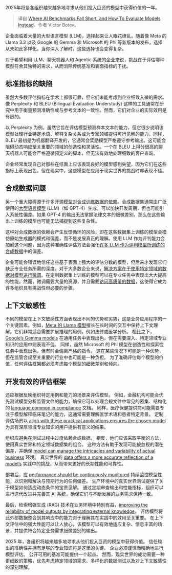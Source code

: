 
<!--
title: AI基准测试的不足之处，以及如何评估模型
cover: https://cdn.thenewstack.io/media/2025/02/388ceb49-charlesdeluvio-pjah2ax4uwk-unsplash-scaled.jpg
-->

2025年将是各组织越来越多地寻求从他们投入巨资的模型中获得价值的一年。

> 译自 [Where AI Benchmarks Fall Short, and How To Evaluate Models Instead](https://thenewstack.io/where-ai-benchmarks-fall-short-and-how-to-evaluate-models-instead/)，作者 Victor Botev。


企业面临着大量的大型语言模型 (LLM)，选择起来让人眼花缭乱。随着像 Meta 的 Llama 3.3 以及 Google 的 Gemma 和 Microsoft 的 Phi 等新版本的发布，选择从未如此多样化。当你深入了解时，这些选择也会变得复杂。

对于希望利用 LLM、聊天机器人和 Agentic 系统的企业来说，挑战在于评估哪种模型符合其独特的需求，从而消除传统基准和表面指标的干扰。

## 标准指标的缺陷

虽然大多数评估指标在学术上都很可靠，但它们未能考虑到企业细致入微的需求。像 Perplexity 和 BLEU (Bilingual Evaluation Understudy) 这样的工具通常在研究中用于衡量预测准确性或与参考文本的一致性。然而，它们对企业的实际效用是有限的。

以 Perplexity 为例。虽然它旨在评估模型预测样本文本的能力，但它很少说明该模型处理行业特定术语、解释复杂关系或为专家领域提供可行见解的能力。同样，BLEU 最初是为机器翻译开发的，它通常会奖励模型严格遵守参考输出。这可能会阻碍动态响应至关重要的领域的创造性和灵活性。一个在 BLEU 上得分很高的聊天机器人可能会严格遵循预定义的脚本，但无法有效地处理细致的客户查询。

企业经常发现自己对那些在纸面上应该表现良好的模型感到失望，因为它们在这些指标上表现出色。但在现实中，这些模型在应用于现实世界的挑战时却表现不佳。

## 合成数据问题

另一个重大障碍源于许多开源[模型对合成训练数据的依赖](https://thenewstack.io/data-modeling-part-2-method-for-time-series-databases/)。合成数据集通常由广泛使用的[大型语言模型](https://thenewstack.io/why-large-language-models-wont-replace-human-coders/) (LLM)（如 GPT-4）生成，可以加快开发周期，但也可能引入系统性偏差。如果 GPT-4 的输出无法掌握法律文本的细微差别，那么在这些输出上训练的模型也可能无法捕捉到这些复杂性。

这种对合成数据的依赖会产生反馈循环的风险，即在这些数据集上训练的模型会模仿原始生成器的模式和偏差，而不是发展真正的理解。使用 LLM 作为评判能力会加剧这个问题，因为这种准确性评估方法会强化[许多 LLM 作为评判模型所训练的合成数据](https://thenewstack.io/the-future-of-ai-and-travel-relies-on-synthetic-data/)中的偏差。

企业可能会错误地信任这些基于表面上强大的评估分数的模型，但后来才发现它们缺乏专业任务所需的深度。对于大多数企业来说，[解决方案在于使用特定领域的数据对模型进行微调](https://thenewstack.io/top-5-vector-database-solutions-for-your-ai-project/)。在定制数据集上训练的模型可以在专业任务中表现出大大提高的性能。然而，微调需要大量的资源，并且需要[访问高质量的数据](https://thenewstack.io/a-look-at-datastaxs-ai-and-push-cache-for-data-access-at-scale/)，这使得它成为许多组织具有挑战性但必要的步骤。

## 上下文敏感性

不同的模型在上下文敏感性方面表现出不同的优势和劣势，这是业务应用程序的一个关键因素。例如，[Meta 的 Llama 模型](https://thenewstack.io/why-open-source-developers-are-using-llama-metas-ai-model/)擅长在长时间的交互中保持上下文理解。它们非常适合需要扩展推理的用例，例如法律或医学分析。
相比之下，[Google’s Gemma models](https://thenewstack.io/gemma-google-takes-on-small-open-models-llama-2-and-mistral/) 在通用任务中表现出色，但在需要深入、特定领域专业知识的应用中则表现不佳。 同样，虽然 Microsoft 的 Phi 模型在创造性和探索性任务中表现出色，但有时会偏离严格的指令。 这在某些情况下可能是一种优势，但在监管合规至关重要的行业中也可能是一种负担。 为了准确评估每个模型的价值，任何评估框架都必须考虑每个模型的细微差别和倾向。

## 开发有效的评估框架

还应根据反映组织特定用例和能力的场景来评估模型。 例如，金融机构可能会优先测试模型分析监管文件的能力，确保它可以处理合规文件中常见的密集、结构化的 [language common in compliance](https://thenewstack.io/building-privacy-aware-ai-software-with-vector-databases/) 文档。 同样，医疗保健提供商可能需要专注于模型解释临床笔记的能力，这通常需要理解医学术语和患者特定背景。 定制评估场景以 [align with these practical applications ensures the chosen model](https://thenewstack.io/ai-alignment-in-practice-what-it-means-and-how-to-get-it/) 为具有深厚领域专业知识的用户提供有意义的结果。

组织应避免在测试过程中过度依赖合成数据。 相反，他们应该采取平衡的方法，使用真实世界和特定领域数据集的组合。 这种方法有助于发现可能被忽视的潜在偏差，并确保 [model can manage the intricacies and variability of actual business](https://thenewstack.io/apis-are-driving-new-business-models-and-unlocking-revenue-streams/) 环境。 真实世界的 [data offers a more accurate reflection of a model’s](https://thenewstack.io/data-unions-offer-a-new-model-for-user-data/) 实践中的挑战，从而带来更好的长期性能和可靠性。

部署后，应 [performance should be continuously monitored](https://thenewstack.io/linux-deploy-the-netdata-server-performance-monitor/) 持续监控模型性能，以识别和解决与预期行为的任何偏差。 生产环境中的真实世界测试提供了关于模型如何适应动态条件的宝贵见解。 通过定期审查输出和性能指标，组织可以进行迭代改进并完善其 AI 系统，确保它们与不断发展的业务需求保持一致。

最后，检索增强生成 (RAG) 技术在业务环境中特别有益，[improving the reliability of model outputs by integrating external knowledge](https://thenewstack.io/5-ways-ai-improves-knowledge-management/)。 评估模型将此外部数据整合到其响应中的能力对于理解其在实践中的效用至关重要。 在上下文评估中的强大性能可以让人放心，该模型可以有效地适应复杂、信息丰富的场景，并提供符合特定业务需求细微差别的输出。

2025 年，各组织将越来越多地寻求从他们投入巨资的模型中获得价值。 信任输出的准确性并拥有足够的专业知识将是这里的关键。 企业必须谨慎而精确地进行模型评估。 公开可用的基准可能提供一个起点。 然而，现实世界的成功需要一种更细致的策略，优先考虑特定领域的需求、多样化的数据测试以及对上下文敏感性的深刻理解。
